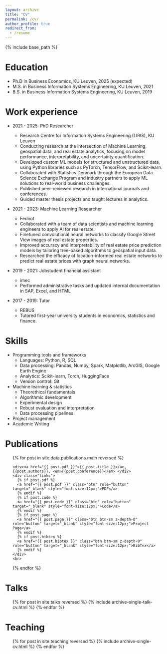 ```yaml
---
layout: archive
title: "CV"
permalink: /cv/
author_profile: true
redirect_from:
  - /resume
---
```


{% include base_path %}

Education
======
* Ph.D in Business Economics, KU Leuven, 2025 (expected)
* M.S. in Business Information Systems Engineering, KU Leuven, 2021
* B.S. in Business Information Systems Engineering, KU Leuven, 2019

Work experience
======
* 2021 - 2025: PhD Researcher
  * Research Centre for Information Systems Engineering (LIRIS), KU Leuven
  * Conducting research at the intersection of Machine Learning, geospatial data, and real estate analytics, focusing on model performance, interpretability, and uncertainty quantification.
  * Developed custom ML models for structured and unstructured data, using Python libraries such as PyTorch, TensorFlow, and Scikit-learn.
  * Collaborated with Statistics Denmark through the European Data Science Exchange Program and industry partners to apply ML solutions to real-world business challenges.
  * Published peer-reviewed research in international journals and conferences.
  * Guided master thesis projects and taught lectures in analytics.
    
* 2021 - 2023: Machine Learning Researcher
  * Fednot
  * Collaborated with a team of data scientists and machine learning engineers to apply AI for real estate.
  * Finetuned convolutional neural networks to classify Google Street View images of real estate properties.
  * Improved accuracy and interpretability of real estate price prediction models by tailoring tree-based algorithms to geospatial input data.
  * Researched the efficacy of location-informed real estate networks to predict real estate prices with graph neural networks.
    
* 2019 - 2021: Jobstudent financial assistant
  * imec
  * Performed administrative tasks and updated internal documentation in SAP, Excel, and HTML

* 2017 - 2019: Tutor
  * REBUS
  * Tutored first-year university students in economics, statistics and finance.


  
Skills
======
* Programming tools and frameworks
  * Languages: Python, R, SQL
  * Data processing: Pandas, Numpy, Spark, Matplotlib, ArcGIS, Google Earth Engine
  * Analytics: Scikit-learn, Torch, HuggingFace
  * Version control: Git
* Machine learning & statistics
  * Theorethical fundamentals
  * Algorithmic development
  * Experimental design
  * Robust evaluation and interpretation
  * Data processing pipelines
* Project management
* Academic Writing 
  

Publications
======
  <ul>{% for post in site.data.publications.main reversed %} 
    
    <div><a href="{{ post.pdf }}">{{ post.title }}</a>, {{post.authors}}, <em>{{post.conference}}</em> </div>
    <div class="links">
      {% if post.pdf %} 
      <a href="{{ post.pdf }}" class="btn" role="button" target="_blank" style="font-size:12px;">PDF</a>
      {% endif %}
      {% if post.code %} 
      <a href="{{ post.code }}" class="btn" role="button" target="_blank" style="font-size:12px;">Code</a>
      {% endif %}
      {% if post.page %} 
      <a href="{{ post.page }}" class="btn btn-sm z-depth-0" role="button" target="_blank" style="font-size:12px;">Project Page</a>
      {% endif %}
      {% if post.bibtex %} 
      <a href="{{ post.bibtex }}" class="btn btn-sm z-depth-0" role="button" target="_blank" style="font-size:12px;">BibTex</a>
      {% endif %}
    </div>
    <br>
  {% endfor %}</ul>

  
Talks
======
  <ul>{% for post in site.talks reversed %}
    {% include archive-single-talk-cv.html  %}
  {% endfor %}</ul>
  
Teaching
======
  <ul>{% for post in site.teaching reversed %}
    {% include archive-single-cv.html %}
  {% endfor %}</ul>
  
